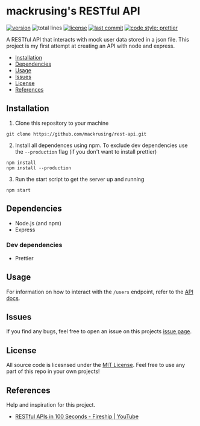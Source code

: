 # mackrusing's RESTful API

[![version](https://img.shields.io/github/package-json/v/mackrusing/rest-api)](./package.json)
![total lines](https://img.shields.io/tokei/lines/github/mackrusing/rest-api)
[![license](https://img.shields.io/github/license/mackrusing/rest-api)](./license.md)
[![last commit](https://img.shields.io/github/last-commit/mackrusing/rest-api)](https://github.com/mackrusing/rest-api/commits)
[![code style: prettier](https://img.shields.io/badge/code_style-prettier-ff69b4.svg?style=flat)](https://github.com/prettier/prettier)

A RESTful API that interacts with mock user data stored in a json file. This project is my first attempt at creating an API with node and express.

- [Installation](#installation)
- [Dependencies](#dependencies)
- [Usage](#usage)
- [Issues](#issues)
- [License](#license)
- [References](#references)

## Installation

1. Clone this repository to your machine

```shell
git clone https://github.com/mackrusing/rest-api.git
```

2. Install all dependences using npm. To exclude dev dependencies use the `--production` flag (if you don't want to install prettier)

```shell
npm install
npm install --production
```

3. Run the start script to get the server up and running

```shell
npm start
```

## Dependencies

- Node.js (and npm)
- Express

### Dev dependencies

- Prettier

## Usage

For information on how to interact with the `/users` endpoint, refer to the [API docs](./docs/index.md).

## Issues

If you find any bugs, feel free to open an issue on this projects [issue page](https://github.com/mackrusing/rest-api/issues).

## License

All source code is licesnsed under the [MIT License](./license.md). Feel free to use any part of this repo in your own projects!

## References

Help and inspiration for this project.

- [RESTful APIs in 100 Seconds - Fireship | YouTube](https://youtu.be/-MTSQjw5DrM)
